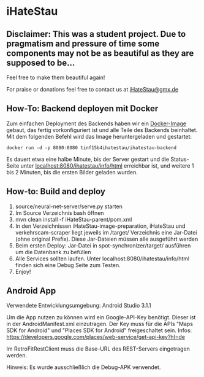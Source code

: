 # iHateStau

## Disclaimer: This was a student project. Due to pragmatism and pressure of time some components may not be as beautiful as they are supposed to be...
Feel free to make them beautiful again!

For praise or donations feel free to contact us at iHateStau@gmx.de

## How-To: Backend deployen mit Docker

Zum einfachen Deployment des Backends haben wir ein [Docker-Image](https://hub.docker.com/r/tinf15b4ihatestau/ihatestau-backend/) gebaut, das fertig vorkonfiguriert ist und alle Teile des Backends beinhaltet. Mit dem folgenden Befehl wird das Image heruntergeladen und gestartet:

    docker run -d -p 8080:8080 tinf15b4ihatestau/ihatestau-backend
  
Es dauert etwa eine halbe Minute, bis der Server gestart und die Status-Seite unter [localhost:8080/ihatestau/info/html](http://localhost:8080/ihatestau/info/html) erreichbar ist, und weitere 1 bis 2 Minuten, bis die ersten Bilder geladen wurden.

## How-to: Build and deploy
1. source/neural-net-server/serve.py starten 
2. Im Source Verzeichnis bash öffnen
3. mvn clean install -f iHateStau-parent/pom.xml
4. In den Verzeichnissen iHateStau-image-preparation, iHateStau und verkehrscam-scraper liegt jeweils im /target/ Verzeichnis eine Jar-Datei (ohne original Prefix). Diese Jar-Dateien müssen alle ausgeführt werden
5. Beim ersten Deploy: Jar-Datei in spot-synchronizer/target/ ausführen um die Datenbank zu befüllen
6. Alle Services sollten laufen. Unter localhost:8080/ihatestau/info/html finden sich eine Debug Seite zum Testen.
7. Enjoy!

## Android App
Verwendete Entwicklungsumgebung: Android Studio 3.1.1

Um die App nutzen zu können wird ein Google-API-Key benötigt. Dieser ist in der AndroidManifest.xml einzutragen.
Der Key muss für die APIs "Maps SDK for Android" und "Places SDK for Android" freigeschaltet sein.
Infos: https://developers.google.com/places/web-service/get-api-key?hl=de

Im RetroFitRestClient muss die Base-URL des REST-Servers eingetragen werden.

Hinweis: Es wurde ausschließlich die Debug-APK verwendet.
